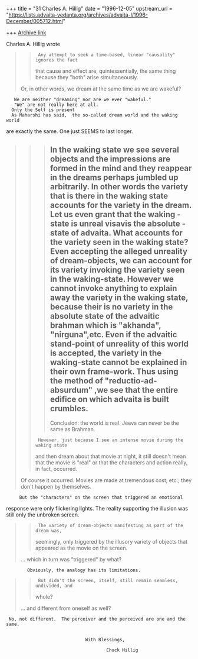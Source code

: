 +++
title = "31 Charles A. Hillig"
date = "1996-12-05"
upstream_url = "https://lists.advaita-vedanta.org/archives/advaita-l/1996-December/005712.html"

+++
[Archive link](https://lists.advaita-vedanta.org/archives/advaita-l/1996-December/005712.html)

Charles A. Hillig wrote


>>      Any attempt to seek a time-based, linear "causality" ignores the fact
>> that cause and effect are, quintessentially, the same thing because they
> >"both" arise simultaneously.
>
>Or, in other words, we dream at the same time as we are wakeful?

       We are neither "dreaming" nor are we ever "wakeful."
       "We" are not really here at all.
      Only the Self is present
      As Maharshi has said,  the so-called dream world and the waking world
are                              exactly the same.
           One just SEEMS to last longer.


>> >In the waking state we see several objects and the impressions are
>> >formed in the mind  and they reappear in the dreams perhaps jumbled
>> >up arbitrarily. In other words the variety that is there in the
>> >waking state accounts for the variety in the dream. Let us even grant
>> >that the waking - state is unreal visavis the absolute -state of
>> >advaita. What accounts for the variety seen in the waking state?
>> >Even accepting the alleged unreality of dream-objects, we can account
>> >for its variety invoking the variety seen in the waking-state.
>> >However we cannot invoke anything to explain away the variety in the
>> >waking state, because their is no variety in the absolute state of
>> >the advaitic brahman which is "akhanda", "nirguna",etc. Even if the
>> >advaitic stand-point of unreality of this world is accepted, the
>> >variety in the waking-state cannot be explained in their own
>> >frame-work. Thus using the method of "reductio-ad-absurdum" ,we
>> >see that the entire edifice on which advaita is built crumbles.
>> >------------------------------------------------------------------------
>> >Conclusion: the world is real. Jeeva can never be the same as
>> >Brahman.
>>
>>      However, just because I see an intense movie during the waking state
>> and then dream about that movie at night, it still doesn't mean that the
>> movie is "real" or that the characters and action really, in fact, occurred.
>
>Of course it occurred.  Movies are made at tremendous cost, etc.; they
>don't happen by themselves.

         But the "characters" on the screen that triggered an emotional
response were only flickering lights.
        The reality supporting the illusion was still only the unbroken screen.


>>      The variety of dream-objects manifesting as part of the dream was,
>> seemingly, only triggered by the illusory variety of objects that appeared
>> as the movie on the screen.
>
>... which in turn was "triggered" by what?

            Obviously, the analogy has its limitations.

>>      But didn't the screen, itself, still remain seamless, undivided, and
>> whole?
>
>... and different from oneself as well?

     No, not different.  The perceiver and the perceived are one and the same.


                                  With Blessings,

                                          Chuck Hillig

